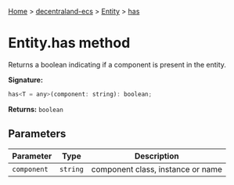 [Home](./index) &gt; [decentraland-ecs](./decentraland-ecs.md) &gt; [Entity](./decentraland-ecs.entity.md) &gt; [has](./decentraland-ecs.entity.has.md)

# Entity.has method

Returns a boolean indicating if a component is present in the entity.

**Signature:**
```javascript
has<T = any>(component: string): boolean;
```
**Returns:** `boolean`

## Parameters

|  Parameter | Type | Description |
|  --- | --- | --- |
|  `component` | `string` | component class, instance or name |

